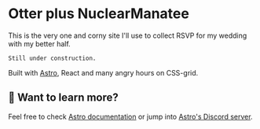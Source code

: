 # Otter plus NuclearManatee

This is the very one and corny site I'll use to collect RSVP for my wedding with my better half.

```
Still under construction.
```

Built with [Astro](https://astro.build/), React and many angry hours on CSS-grid.

## 👀 Want to learn more?

Feel free to check [Astro documentation](https://github.com/withastro/astro) or jump into [Astro's Discord server](https://astro.build/chat).
